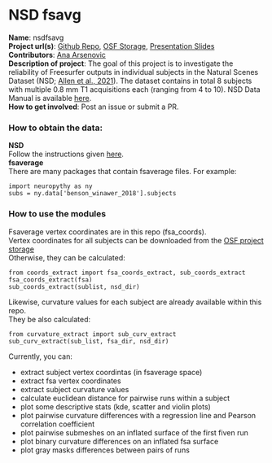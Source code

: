 # NSD fsavg

**Name**: nsdfsavg\
**Project url(s)**: [Github Repo](https://github.com/ana-nv/nsd_fsavg), [OSF Storage](https://osf.io/t6fph/?view_only=e5428abd0da84b4f92e89bbf30bd26aa), [Presentation Slides](https://osf.io/j7zkw?view_only=e5428abd0da84b4f92e89bbf30bd26aa)\
**Contributors**: [Ana Arsenovic](https://github.com/ana-nv)\
**Description of project**: The goal of this project is to investigate the reliability of Freesurfer outputs in individual subjects in the Natural Scenes Dataset (NSD; [Allen et al., 2021](https://doi.org/10.1038/s41593-021-00962-x)). The dataset contains in total 8 subjects with multiple 0.8 mm T1 acquisitions each (ranging from 4 to 10). NSD Data Manual is available [here](https://cvnlab.slite.com/p/CT9Fwl4_hc/NSD-Data-Manual).\
**How to get involved**: Post an issue or submit a PR.

### How to obtain the data:
**NSD**\
Follow the instructions given [here](https://cvnlab.slite.page/p/dC~rBTjqjb/How-to-get-the-data).\
**fsaverage**\
There are many packages that contain fsaverage files. For example:
```
import neuropythy as ny
subs = ny.data['benson_winawer_2018'].subjects
```

### How to use the modules
Fsaverage vertex coordinates are in this repo (fsa_coords).\
Vertex coordinates for all subjects can be downloaded from the [OSF project storage](https://osf.io/t6fph/?view_only=e5428abd0da84b4f92e89bbf30bd26aa)\
Otherwise, they can be calculated:
```
from coords_extract import fsa_coords_extract, sub_coords_extract
fsa_coords_extract(fsa)
sub_coords_extract(sublist, nsd_dir)
```
Likewise, curvature values for each subject are already available within this repo.\
They be also calculated:
```
from curvature_extract import sub_curv_extract
sub_curv_extract(sub_list, fsa_dir, nsd_dir)
```
Currently, you can:
- extract subject vertex coordintas (in fsaverage space)
- extract fsa vertex coordinates
- extract subject curvature values
- calculate euclidean distance for pairwise runs within a subject
- plot some descriptive stats (kde, scatter and violin plots)
- plot pairwise curvature differences with a regression line and Pearson correlation coefficient
- plot pairwise submeshes on an inflated surface of the first fiven run 
- plot binary curvature differences on an inflated fsa surface
- plot gray masks differences between pairs of runs

